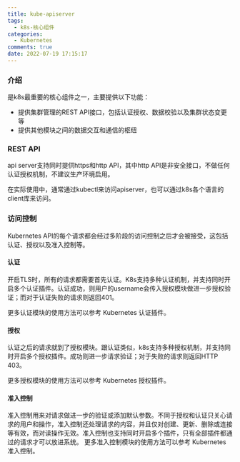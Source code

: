 ```yaml
---
title: kube-apiserver
tags:
  - k8s-核心组件
categories:
  - Kubernetes
comments: true
date: 2022-07-19 17:15:17
---
```



### 介绍

是k8s最重要的核心组件之一，主要提供以下功能：

* 提供集群管理的REST API接口，包括认证授权、数据校验以及集群状态变更等
* 提供其他模块之间的数据交互和通信的枢纽

### REST API

api server支持同时提供https和http API，其中http API是非安全接口，不做任何认证授权机制，不建议生产环境启用。

在实际使用中，通常通过kubectl来访问apiserver，也可以通过k8s各个语言的client库来访问。

### 访问控制

Kubernetes API的每个请求都会经过多阶段的访问控制之后才会被接受，这包括认证、授权以及准入控制等。

#### 认证

开启TLS时，所有的请求都需要首先认证。K8s支持多种认证机制，并支持同时开启多个认证插件。认证成功，则用户的username会传入授权模块做进一步授权验证；而对于认证失败的请求则返回401。

更多认证模块的使用方法可以参考 Kubernetes 认证插件。

#### 授权

认证之后的请求就到了授权模块。跟认证类似，k8s支持多种授权机制，并支持同时开启多个授权插件。成功则进一步请求验证；对于失败的请求则返回HTTP 403。

更多授权模块的使用方法可以参考 Kubernetes 授权插件。

#### 准入控制

准入控制用来对请求做进一步的验证或添加默认参数。不同于授权和认证只关心请求的用户和操作，准入控制还处理请求的内容，并且仅对创建、更新、删除或连接等有效，而对读操作无效。准入控制也支持同时开启多个插件，只有全部插件都通过的请求才可以放进系统。
更多准入控制模块的使用方法可以参考 Kubernetes 准入控制。


